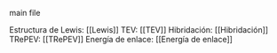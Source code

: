 main file

Estructura de Lewis: [[Lewis]]
TEV: [[TEV]]
Hibridación: [[Hibridación]]
TRePEV: [[TRePEV]]
Energía de enlace: [[Energía de enlace]]